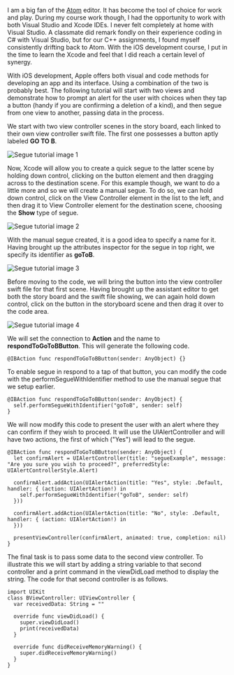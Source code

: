 I am a big fan of the [Atom](https://atom.io) editor. It has become the tool of choice for work and play. During my course work though, I had the opportunity to work with both Visual Studio and Xcode IDEs. I never felt completely at home with Visual Studio. A classmate did remark fondly on their experience coding in C# with Visual Studio, but for our C++ assignments, I found myself consistently drifting back to Atom. With the iOS development course, I put in the time to learn the Xcode and feel that I did reach a certain level of synergy.

With iOS development, Apple offers both visual and code methods for developing an app and its interface. Using a combination of the two is probably best. The following tutorial will start with two views and demonstrate how to prompt an alert for the user with choices when they tap a button (handy if you are confirming a deletion of a kind), and then segue from one view to another, passing data in the process.

We start with two view controller scenes in the story board, each linked to their own view controller swift file. The first one possesses a button aptly labeled **GO TO B**.

![Segue tutorial image 1](/assets/image/segue_tutorial/segue001.png)

Now, Xcode will allow you to create a quick segue to the latter scene by holding down control, clicking on the button element and then dragging across to the destination scene. For this example though, we want to do a little more and so we will create a manual segue. To do so, we can hold down control, click on the View Controller element in the list to the left, and then drag it to View Controller element for the destination scene, choosing the **Show** type of segue.

![Segue tutorial image 2](/assets/image/segue_tutorial/segue002.png)

With the manual segue created, it is a good idea to specify a name for it. Having brought up the attributes inspector for the segue in top right, we specify its identifier as **goToB**.

![Segue tutorial image 3](/assets/image/segue_tutorial/segue003.png)

Before moving to the code, we will bring the button into the view controller swift file for that first scene. Having brought up the assistant editor to get both the story board and the swift file showing, we can again hold down control, click on the button in the storyboard scene and then drag it over to the code area.

![Segue tutorial image 4](/assets/image/segue_tutorial/segue004.png)

We will set the connection to **Action** and the name to **respondToGoToBButton**. This will generate the following code.

    @IBAction func respondToGoToBButton(sender: AnyObject) {}

To enable segue in respond to a tap of that button, you can modify the code with the performSegueWithIdentifier method to use the manual segue that we setup earlier.

    @IBAction func respondToGoToBButton(sender: AnyObject) {
      self.performSegueWithIdentifier("goToB", sender: self)
    }


We will now modify this code to present the user with an alert where they can confirm if they wish to proceed. It will use the UIAlertController and will have two actions, the first of which ("Yes") will lead to the segue.


    @IBAction func respondToGoToBButton(sender: AnyObject) {
      let confirmAlert = UIAlertController(title: "segueExample", message: "Are you sure you wish to proceed?", preferredStyle: UIAlertControllerStyle.Alert)

      confirmAlert.addAction(UIAlertAction(title: "Yes", style: .Default, handler: { (action: UIAlertAction!) in
        self.performSegueWithIdentifier("goToB", sender: self)
      }))

      confirmAlert.addAction(UIAlertAction(title: "No", style: .Default, handler: { (action: UIAlertAction!) in
      }))

      presentViewController(confirmAlert, animated: true, completion: nil)
    }

The final task is to pass some data to the second view controller. To illustrate this we will start by adding a string variable to that second controller and a print command in the viewDidLoad method to display the string. The code for that second controller is as follows.

    import UIKit
    class BViewController: UIViewController {
      var receivedData: String = ""

      override func viewDidLoad() {
        super.viewDidLoad()
        print(receivedData)
      }

      override func didReceiveMemoryWarning() {
        super.didReceiveMemoryWarning()
      }
    }
